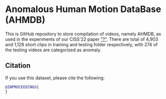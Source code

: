 # Anomalous Human Motion DataBase (AHMDB)

This is GitHub repository to store compilation of videos, namely AHMDB, as used in the experiments of our CISS'22 paper ["?"](https://github.com/barondra/AHMDB). There are total of 4,903 and 1,128 short clips in training and testing folder respectively, with 274 of the testing videos are categorized as anomaly.

## Citation

If you use this dataset, please cite the following:

```bibtex
@INPROCEEDINGS{
}

```
